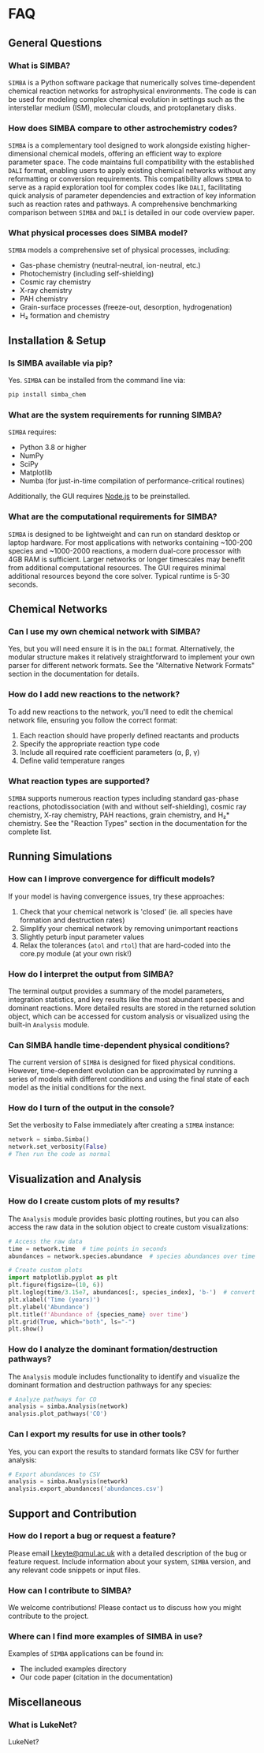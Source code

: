 # FAQ

## General Questions

### What is SIMBA?
`SIMBA` is a Python software package that numerically solves time-dependent chemical reaction networks for astrophysical environments. The code is can be used for modeling complex chemical evolution in settings such as the interstellar medium (ISM), molecular clouds, and protoplanetary disks.

### How does SIMBA compare to other astrochemistry codes?
`SIMBA` is a complementary tool designed to work alongside existing higher-dimensional chemical models, offering an efficient way to explore parameter space. The code maintains full compatibility with the established `DALI` format, enabling users to apply existing chemical networks without any reformatting or conversion requirements. This compatibility allows `SIMBA` to serve as a rapid exploration tool for complex codes like `DALI`, facilitating quick analysis of parameter dependencies and extraction of key information such as reaction rates and pathways. A comprehensive benchmarking comparison between `SIMBA` and `DALI` is detailed in our code overview paper.

### What physical processes does SIMBA model?
`SIMBA` models a comprehensive set of physical processes, including:
- Gas-phase chemistry (neutral-neutral, ion-neutral, etc.)
- Photochemistry (including self-shielding)
- Cosmic ray chemistry
- X-ray chemistry
- PAH chemistry
- Grain-surface processes (freeze-out, desorption, hydrogenation)
- H₂ formation and chemistry

## Installation & Setup

### Is SIMBA available via pip?
Yes. `SIMBA` can be installed from the command line via:
```bash
pip install simba_chem
```

### What are the system requirements for running SIMBA?
`SIMBA` requires:
- Python 3.8 or higher
- NumPy
- SciPy
- Matplotlib
- Numba (for just-in-time compilation of performance-critical routines)

Additionally, the GUI requires [Node.js](https://nodejs.org/en) to be preinstalled.

### What are the computational requirements for SIMBA?
`SIMBA` is designed to be lightweight and can run on standard desktop or laptop hardware. For most applications with networks containing ~100-200 species and ~1000-2000 reactions, a modern dual-core processor with 4GB RAM is sufficient. Larger networks or longer timescales may benefit from additional computational resources. The GUI requires minimal additional resources beyond the core solver. Typical runtime is 5-30 seconds.

## Chemical Networks

### Can I use my own chemical network with SIMBA?
Yes, but you will need ensure it is in the `DALI` format. Alternatively, the modular structure makes it relatively straightforward to implement your own parser for different network formats. See the "Alternative Network Formats" section in the documentation for details.

### How do I add new reactions to the network?
To add new reactions to the network, you'll need to edit the chemical network file, ensuring you follow the correct format:
1. Each reaction should have properly defined reactants and products
2. Specify the appropriate reaction type code
3. Include all required rate coefficient parameters (α, β, γ)
4. Define valid temperature ranges

### What reaction types are supported?
`SIMBA` supports numerous reaction types including standard gas-phase reactions, photodissociation (with and without self-shielding), cosmic ray chemistry, X-ray chemistry, PAH reactions, grain chemistry, and H₂* chemistry. See the "Reaction Types" section in the documentation for the complete list.

## Running Simulations

### How can I improve convergence for difficult models?
If your model is having convergence issues, try these approaches:
1. Check that your chemical network is 'closed' (ie. all species have formation and destruction rates)
2. Simplify your chemical network by removing unimportant reactions
3. Slightly peturb input parameter values
4. Relax the tolerances (`atol` and `rtol`) that are hard-coded into the core.py module (at your own risk!)

### How do I interpret the output from SIMBA?
The terminal output provides a summary of the model parameters, integration statistics, and key results like the most abundant species and dominant reactions. More detailed results are stored in the returned solution object, which can be accessed for custom analysis or visualized using the built-in `Analysis` module.

### Can SIMBA handle time-dependent physical conditions?
The current version of `SIMBA` is designed for fixed physical conditions. However, time-dependent evolution can be approximated by running a series of models with different conditions and using the final state of each model as the initial conditions for the next.

### How do I turn of the output in the console?
Set the verbosity to False immediately after creating a `SIMBA` instance: 
```python
network = simba.Simba()     
network.set_verbosity(False)
# Then run the code as normal
```

## Visualization and Analysis

### How do I create custom plots of my results?
The `Analysis` module provides basic plotting routines, but you can also access the raw data in the solution object to create custom visualizations:

```python
# Access the raw data
time = network.time  # time points in seconds
abundances = network.species.abundance  # species abundances over time

# Create custom plots
import matplotlib.pyplot as plt
plt.figure(figsize=(10, 6))
plt.loglog(time/3.15e7, abundances[:, species_index], 'b-')  # convert to years
plt.xlabel('Time (years)')
plt.ylabel('Abundance')
plt.title(f'Abundance of {species_name} over time')
plt.grid(True, which="both", ls="-")
plt.show()
```

### How do I analyze the dominant formation/destruction pathways?
The `Analysis` module includes functionality to identify and visualize the dominant formation and destruction pathways for any species:

```python
# Analyze pathways for CO
analysis = simba.Analysis(network)
analysis.plot_pathways('CO')
```

### Can I export my results for use in other tools?
Yes, you can export the results to standard formats like CSV for further analysis:

```python
# Export abundances to CSV
analysis = simba.Analysis(network)
analysis.export_abundances('abundances.csv')
```


## Support and Contribution

### How do I report a bug or request a feature?
Please email [l.keyte@qmul.ac.uk](mailto:l.keyte@qmul.ac.uk) with a detailed description of the bug or feature request. Include information about your system, `SIMBA` version, and any relevant code snippets or input files.

### How can I contribute to SIMBA?
We welcome contributions! Please contact us to discuss how you might contribute to the project.

### Where can I find more examples of SIMBA in use?
Examples of `SIMBA` applications can be found in:
- The included examples directory
- Our code paper (citation in the documentation)


## Miscellaneous

### What is LukeNet?
LukeNet?

